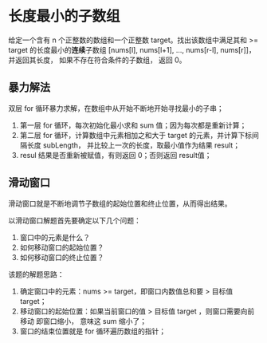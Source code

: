 # 长度最小的子数组

给定一个含有 n 个正整数的数组和一个正整数 target。找出该数组中满足其和 >= target 
的长度最小的**连续**子数组 [nums[l], nums[l+1], ..., nums[r-l], nums[r]]，并返回其长度，
如果不存在符合条件的子数组， 返回 0。

## 暴力解法

双层 for 循环暴力求解，在数组中从开始不断地开始寻找最小的子串；

1. 第一层 for 循环，每次初始化最小求和 sum 值；因为每次都是重新计算；
2. 第二层 for 循环，计算数组中元素相加之和大于 target 的元素，并计算下标间隔长度 subLength，
并比较上一次的长度，取最小值作为结果 result；
3. resul 结果是否重新被赋值，有则返回 0；否则返回 result值；

## 滑动窗口

滑动窗口就是不断地调节子数组的起始位置和终止位置，从而得出结果。

以滑动窗口解题首先要确定以下几个问题：

1. 窗口中的元素是什么？
2. 如何移动窗口的起始位置？
3. 如何移动窗口的终止位置？

该题的解题思路：

1. 确定窗口中的元素：nums >= target，即窗口内数值总和要 > 目标值 target；
2. 移动窗口的起始位置：如果当前窗口的值 > 目标值 target ，则窗口需要向前移动 即窗口缩小， 意味这 sum 
缩小了；
3. 窗口的结束位置就是 for 循环遍历数组的指针；

